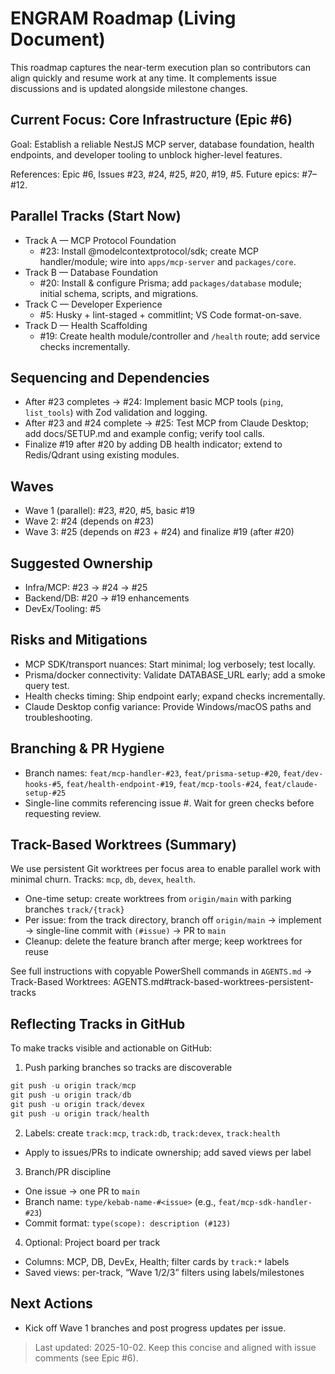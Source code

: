 # ENGRAM Roadmap (Living Document)

This roadmap captures the near-term execution plan so contributors can align quickly and resume work at any time. It complements issue discussions and is updated alongside milestone changes.

## Current Focus: Core Infrastructure (Epic #6)

Goal: Establish a reliable NestJS MCP server, database foundation, health endpoints, and developer tooling to unblock higher-level features.

References: Epic #6, Issues #23, #24, #25, #20, #19, #5. Future epics: #7–#12.

## Parallel Tracks (Start Now)

- Track A — MCP Protocol Foundation
  - #23: Install @modelcontextprotocol/sdk; create MCP handler/module; wire into `apps/mcp-server` and `packages/core`.
- Track B — Database Foundation
  - #20: Install & configure Prisma; add `packages/database` module; initial schema, scripts, and migrations.
- Track C — Developer Experience
  - #5: Husky + lint-staged + commitlint; VS Code format-on-save.
- Track D — Health Scaffolding
  - #19: Create health module/controller and `/health` route; add service checks incrementally.

## Sequencing and Dependencies

- After #23 completes → #24: Implement basic MCP tools (`ping`, `list_tools`) with Zod validation and logging.
- After #23 and #24 complete → #25: Test MCP from Claude Desktop; add docs/SETUP.md and example config; verify tool calls.
- Finalize #19 after #20 by adding DB health indicator; extend to Redis/Qdrant using existing modules.

## Waves

- Wave 1 (parallel): #23, #20, #5, basic #19
- Wave 2: #24 (depends on #23)
- Wave 3: #25 (depends on #23 + #24) and finalize #19 (after #20)

## Suggested Ownership

- Infra/MCP: #23 → #24 → #25
- Backend/DB: #20 → #19 enhancements
- DevEx/Tooling: #5

## Risks and Mitigations

- MCP SDK/transport nuances: Start minimal; log verbosely; test locally.
- Prisma/docker connectivity: Validate DATABASE_URL early; add a smoke query test.
- Health checks timing: Ship endpoint early; expand checks incrementally.
- Claude Desktop config variance: Provide Windows/macOS paths and troubleshooting.

## Branching & PR Hygiene

- Branch names: `feat/mcp-handler-#23`, `feat/prisma-setup-#20`, `feat/dev-hooks-#5`, `feat/health-endpoint-#19`, `feat/mcp-tools-#24`, `feat/claude-setup-#25`
- Single-line commits referencing issue #. Wait for green checks before requesting review.

## Track-Based Worktrees (Summary)

We use persistent Git worktrees per focus area to enable parallel work with minimal churn. Tracks: `mcp`, `db`, `devex`, `health`.

- One-time setup: create worktrees from `origin/main` with parking branches `track/{track}`
- Per issue: from the track directory, branch off `origin/main` → implement → single-line commit with `(#issue)` → PR to `main`
- Cleanup: delete the feature branch after merge; keep worktrees for reuse

See full instructions with copyable PowerShell commands in `AGENTS.md` → Track-Based Worktrees: AGENTS.md#track-based-worktrees-persistent-tracks

## Reflecting Tracks in GitHub

To make tracks visible and actionable on GitHub:

1. Push parking branches so tracks are discoverable

```powershell
git push -u origin track/mcp
git push -u origin track/db
git push -u origin track/devex
git push -u origin track/health
```

2. Labels: create `track:mcp`, `track:db`, `track:devex`, `track:health`

- Apply to issues/PRs to indicate ownership; add saved views per label

3. Branch/PR discipline

- One issue → one PR to `main`
- Branch name: `type/kebab-name-#<issue>` (e.g., `feat/mcp-sdk-handler-#23`)
- Commit format: `type(scope): description (#123)`

4. Optional: Project board per track

- Columns: MCP, DB, DevEx, Health; filter cards by `track:*` labels
- Saved views: per-track, “Wave 1/2/3” filters using labels/milestones

## Next Actions

- Kick off Wave 1 branches and post progress updates per issue.

> Last updated: 2025-10-02. Keep this concise and aligned with issue comments (see Epic #6).
